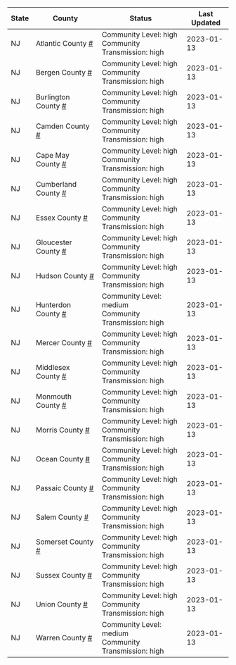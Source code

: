 State | County | Status | Last Updated
--- | --- | --- | --- 
NJ | Atlantic County <a href="#atlantic_county">#</a> | <a name="atlantic_county"></a>Community Level: high<br/>Community Transmission: high | 2023-01-13
NJ | Bergen County <a href="#bergen_county">#</a> | <a name="bergen_county"></a>Community Level: high<br/>Community Transmission: high | 2023-01-13
NJ | Burlington County <a href="#burlington_county">#</a> | <a name="burlington_county"></a>Community Level: high<br/>Community Transmission: high | 2023-01-13
NJ | Camden County <a href="#camden_county">#</a> | <a name="camden_county"></a>Community Level: high<br/>Community Transmission: high | 2023-01-13
NJ | Cape May County <a href="#cape_may_county">#</a> | <a name="cape_may_county"></a>Community Level: high<br/>Community Transmission: high | 2023-01-13
NJ | Cumberland County <a href="#cumberland_county">#</a> | <a name="cumberland_county"></a>Community Level: high<br/>Community Transmission: high | 2023-01-13
NJ | Essex County <a href="#essex_county">#</a> | <a name="essex_county"></a>Community Level: high<br/>Community Transmission: high | 2023-01-13
NJ | Gloucester County <a href="#gloucester_county">#</a> | <a name="gloucester_county"></a>Community Level: high<br/>Community Transmission: high | 2023-01-13
NJ | Hudson County <a href="#hudson_county">#</a> | <a name="hudson_county"></a>Community Level: high<br/>Community Transmission: high | 2023-01-13
NJ | Hunterdon County <a href="#hunterdon_county">#</a> | <a name="hunterdon_county"></a>Community Level: medium<br/>Community Transmission: high | 2023-01-13
NJ | Mercer County <a href="#mercer_county">#</a> | <a name="mercer_county"></a>Community Level: high<br/>Community Transmission: high | 2023-01-13
NJ | Middlesex County <a href="#middlesex_county">#</a> | <a name="middlesex_county"></a>Community Level: high<br/>Community Transmission: high | 2023-01-13
NJ | Monmouth County <a href="#monmouth_county">#</a> | <a name="monmouth_county"></a>Community Level: high<br/>Community Transmission: high | 2023-01-13
NJ | Morris County <a href="#morris_county">#</a> | <a name="morris_county"></a>Community Level: high<br/>Community Transmission: high | 2023-01-13
NJ | Ocean County <a href="#ocean_county">#</a> | <a name="ocean_county"></a>Community Level: high<br/>Community Transmission: high | 2023-01-13
NJ | Passaic County <a href="#passaic_county">#</a> | <a name="passaic_county"></a>Community Level: high<br/>Community Transmission: high | 2023-01-13
NJ | Salem County <a href="#salem_county">#</a> | <a name="salem_county"></a>Community Level: high<br/>Community Transmission: high | 2023-01-13
NJ | Somerset County <a href="#somerset_county">#</a> | <a name="somerset_county"></a>Community Level: high<br/>Community Transmission: high | 2023-01-13
NJ | Sussex County <a href="#sussex_county">#</a> | <a name="sussex_county"></a>Community Level: high<br/>Community Transmission: high | 2023-01-13
NJ | Union County <a href="#union_county">#</a> | <a name="union_county"></a>Community Level: high<br/>Community Transmission: high | 2023-01-13
NJ | Warren County <a href="#warren_county">#</a> | <a name="warren_county"></a>Community Level: medium<br/>Community Transmission: high | 2023-01-13
